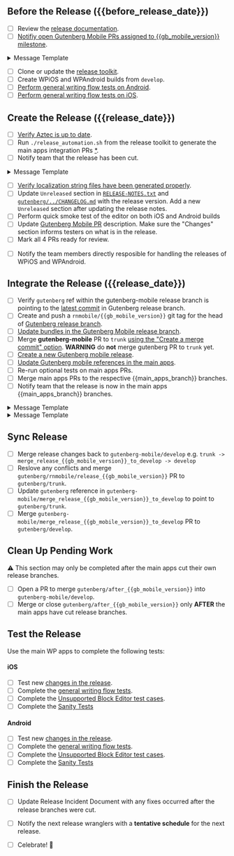 <!-- Checklist generated by release toolkit -->

<!-- scheduled_release_only -->

## Before the Release ({{before_release_date}})

- [ ] Review the [release documentation](https://github.com/wordpress-mobile/release-toolkit-gutenberg-mobile/blob/develop/Releasing.md).
- [ ] [Notifiy open Gutenberg Mobile PRs assigned to {{gb_mobile_version}} milestone]({{milestone_url}}).
<details>
<summary>Message Template</summary>
<p>

```markdown
Hello!
We will cut the {{gb_mobile_version}} release on {{release_date}}.
I plan to circle back and bump this PR to the next milestone then,
but please let me know if you’d rather us work to include this PR in {{gb_mobile_version}}.
Thanks!
```

</p>
</details>

- [ ] Clone or update the [release toolkit](https://github.com/wordpress-mobile/release-toolkit-gutenberg-mobile).
- [ ] Create WPiOS and WPAndroid builds from `develop`.
- [ ] [Perform general writing flow tests on Android](https://github.com/wordpress-mobile/test-cases/tree/master/test-cases/gutenberg/writing-flow).
- [ ] [Perform general writing flow tests on iOS](https://github.com/wordpress-mobile/test-cases/tree/master/test-cases/gutenberg/writing-flow).

<!-- /scheduled_release_only -->

## Create the Release ({{release_date}})

- [ ] [Verify Aztec is up to date](https://github.com/wordpress-mobile/release-toolkit-gutenberg-mobile/blob/develop/Releasing.md#handling-aztec-updates).
- [ ] Run `./release_automation.sh` from the release toolkit to generate the main apps integration PRs [\*](#).
- [ ] Notify team that the release has been cut.
<details>
<summary>Message Template</summary>
<p>

```markdown
⚠️ The gutenberg-mobile {{gb_mobile_version}} release branches are now cut.
Please do not merge any Gutenberg-related changes into the WPiOS or WPAndroid
develop branches until after the main apps cut their own releases next week.
If you’d like to merge changes now, merge them into the `gutenberg/after_{{gb_mobile_version}}` branches.
```

</p>
</details>

- [ ] [Verify localization string files have been generated properly](https://github.com/wordpress-mobile/release-toolkit-gutenberg-mobile/blob/develop/Releasing.md#verify-localization-strings).
- [ ] Update `Unreleased` section in [`RELEASE-NOTES.txt`](https://github.com/wordpress-mobile/gutenberg-mobile/blob/develop/RELEASE-NOTES.txt) and [`gutenberg/../CHANGELOG.md`](https://github.com/WordPress/gutenberg/blob/trunk/packages/react-native-editor/CHANGELOG.md) with the release version. Add a new `Unreleased` section after updating the release notes.
- [ ] Perform quick smoke test of the editor on both iOS and Android builds
- [ ] Update [Gutenberg Mobile PR](https://github.com/wordpress-mobile/gutenberg-mobile/pulls?q=is%3Apr+is%3Aopen+label%3Arelease-process) description. Make sure the "Changes" section informs testers on what is in the release.
- [ ] Mark all 4 PRs ready for review.

<!-- non_scheduled_release_only -->

- [ ] Notify the team members directly resposible for handling the releases of WPiOS and WPAndroid.

<!-- /non_scheduled_release_only -->

<!-- optional_aztec_release -->

<!-- optional_incoming_changes -->

## Integrate the Release ({{release_date}})

- [ ] Verify `gutenberg` ref within the gutenberg-mobile release branch is pointing to the [latest commit](#) in Gutenberg release branch.
- [ ] Create and push a `rnmobile/{{gb_mobile_version}}` git tag for the head of [Gutenberg release branch](https://github.com/WordPress/gutenberg/branches/all?query=rnmobile%2Frelease).
- [ ] [Update bundles in the Gutenberg Mobile release branch](#).
- [ ] Merge **gutenberg-mobile** PR to `trunk` [using the "Create a merge commit" option](#). **WARNING** do **not** merge gutenberg PR to `trunk` yet.
- [ ] [Create a new Gutenberg mobile release](#).
- [ ] [Update Gutenberg mobile references in the main apps](#).
- [ ] Re-run optional tests on main apps PRs.
- [ ] Merge main apps PRs to the respective {{main_apps_branch}} branches.
- [ ] Notify team that the release is now in the main apps {{main_apps_branch}} branches.

<!-- scheduled_release_only -->
<details>
<summary>Message Template</summary>
<p>

```markdown
Hey team. I wanted to let you know that the mobile Gutenberg team has finished integrating
the {{gb_mobile_version}} Gutenberg release into the WPiOS and WPAndroid `develop` branches.
The integration is ready for the next release cut/build creation when you are available.
Please let me know if you have any questions. Thanks!
```

</p>

</details>
<!-- /scheduled_release_only -->

<!-- non_scheduled_release_only -->
<details>
<summary>Message Template</summary>
<p>

```markdown
Hey team. I wanted to let you know that the mobile Gutenberg team has finished integrating
the {{gb_mobile_version}} Gutenberg release into the WPiOS and WPAndroid `{{main_apps_branch}}` branches,
ready for a new {{release_type}} when you are available.
Please let me know if you have any questions. Thanks!
```

</p>

</details>
<!-- non_scheduled_release_only -->

## Sync Release

- [ ] Merge release changes back to `gutenberg-mobile/develop` e.g. `trunk -> merge_release_{{gb_mobile_version}}_to_develop -> develop`
- [ ] Reslove any conflicts and merge `gutenberg/rnmobile/release_{{gb_mobile_version}}` PR to `gutenberg/trunk`.
- [ ] Update `gutenberg` reference in `gutenberg-mobile/merge_release_{{gb_mobile_version}}_to_develop` to point to `gutenberg/trunk`.
- [ ] Merge `gutenberg-mobile/merge_release_{{gb_mobile_version}}_to_develop` PR to `gutenberg/develop`.

## Clean Up Pending Work

⚠️ This section may only be completed after the main apps cut their own release branches.

- [ ] Open a PR to merge `gutenberg/after_{{gb_mobile_version}}` into `gutenberg-mobile/develop`.
- [ ] Merge or close `gutenberg/after_{{gb_mobile_version}}` only **AFTER** the main apps have cut release branches.

## Test the Release

Use the main WP apps to complete the following tests:

#### iOS

- [ ] Test new [changes in the release](https://github.com/wordpress-mobile/gutenberg-mobile/blob/HEAD/RELEASE-NOTES.txt).
- [ ] Complete the [general writing flow tests](https://github.com/wordpress-mobile/test-cases/tree/HEAD/test-cases/gutenberg/writing-flow).
- [ ] Complete the [Unsupported Block Editor test cases](https://github.com/wordpress-mobile/test-cases/blob/HEAD/test-cases/gutenberg/unsupported-block-editing.md#unsupported-block-editing---test-cases).
- [ ] Complete the [Sanity Tests](https://github.com/wordpress-mobile/test-cases/blob/HEAD/test-suites/gutenberg/sanity-test-suites.md)

#### Android

- [ ] Test new [changes in the release](https://github.com/wordpress-mobile/gutenberg-mobile/blob/develop/RELEASE-NOTES.txt).
- [ ] Complete the [general writing flow tests](https://github.com/wordpress-mobile/test-cases/tree/HEAD/test-cases/gutenberg/writing-flow).
- [ ] Complete the [Unsupported Block Editor test cases](https://github.com/wordpress-mobile/test-cases/blob/HEAD/test-cases/gutenberg/unsupported-block-editing.md#unsupported-block-editing---test-cases).
- [ ] Complete the [Sanity Tests](https://href.li/?https://github.com/wordpress-mobile/test-cases/blob/HEAD/test-suites/gutenberg/sanity-test-suites.md)

## Finish the Release

<!-- non_scheduled_release_only -->

- [ ] Update Release Incident Document with any fixes occurred after the release branches were cut.

<!-- /non_scheduled_release_only -->

<!-- scheduled_release_only -->

- [ ] Notify the next release wranglers with a **tentative schedule** for the next release.

<!-- /scheduled_release_only -->

- [ ] Celebrate! 🎉
